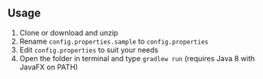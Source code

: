 ## Usage

1. Clone or download and unzip
2. Rename `config.properties.sample` to `config.properties`
3. Edit `config.properties` to suit your needs
4. Open the folder in terminal and type `gradlew run` (requires Java 8 with JavaFX on PATH)